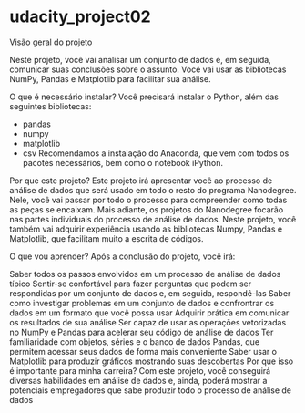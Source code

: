 # udacity_project02

Visão geral do projeto

Neste projeto, você vai analisar um conjunto de dados e, em seguida, comunicar suas conclusões sobre o assunto. Você vai usar as bibliotecas NumPy, Pandas e Matplotlib para facilitar sua análise.

O que é necessário instalar?
Você precisará instalar o Python, além das seguintes bibliotecas:

* pandas
* numpy
* matplotlib
* csv
Recomendamos a instalação do Anaconda, que vem com todos os pacotes necessários, bem como o notebook iPython.

Por que este projeto?
Este projeto irá apresentar você ao processo de análise de dados que será usado em todo o resto do programa Nanodegree. Nele, você vai passar por todo o processo para compreender como todas as peças se encaixam. Mais adiante, os projetos do Nanodegree focarão nas partes individuais do processo de análise de dados. Neste projeto, você também vai adquirir experiência usando as bibliotecas Numpy, Pandas e Matplotlib, que facilitam muito a escrita de códigos.

O que vou aprender?
Após a conclusão do projeto, você irá:

Saber todos os passos envolvidos em um processo de análise de dados típico
Sentir-se confortável para fazer perguntas que podem ser respondidas por um conjunto de dados e, em seguida, respondê-las
Saber como investigar problemas em um conjunto de dados e confrontrar os dados em um formato que você possa usar
Adquirir prática em comunicar os resultados de sua análise
Ser capaz de usar as operações vetorizadas no NumPy e Pandas para acelerar seu código de análise de dados
Ter familiaridade com objetos, séries e o banco de dados Pandas, que permitem acessar seus dados de forma mais conveniente
Saber usar o Matplotlib para produzir gráficos mostrando suas descobertas
Por que isso é importante para minha carreira?
Com este projeto, você conseguirá diversas habilidades em análise de dados e, ainda, poderá mostrar a potenciais empregadores que sabe produzir todo o processo de análise de dados
